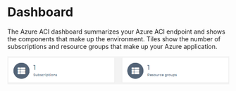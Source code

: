 # Dashboard

The Azure ACI dashboard summarizes your Azure ACI endpoint and shows the components that make up the environment. Tiles show the number of subscriptions and resource groups that make up your Azure application.

![](../../.gitbook/assets/be-aci-dashboard-1.png)

